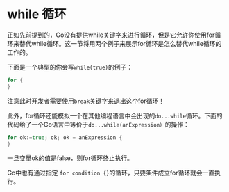 # **while 循环**
正如先前提到的，Go没有提供while关键字来进行循环，但是它允许你使用for循环来替代while循环。这一节将用两个例子来展示for循环是怎么替代while循环的工作的。

下面是一个典型的你会写`while(true)`的例子：

```go
for {
}
```

注意此时开发者需要使用`break`关键字来退出这个for循环！

此外，for循环还能模拟一个在其他编程语言中会出现的`do...while`循环。下面的代码给了一个Go语言中等价于`do...while(anExpression）`的操作：

```go
for ok:=true; ok; ok = anExpression {
}
```

一旦变量ok的值是false，则for循环终止执行。

Go中也有通过指定 `for condition {}`的循环，只要条件成立for循环就会一直执行。
